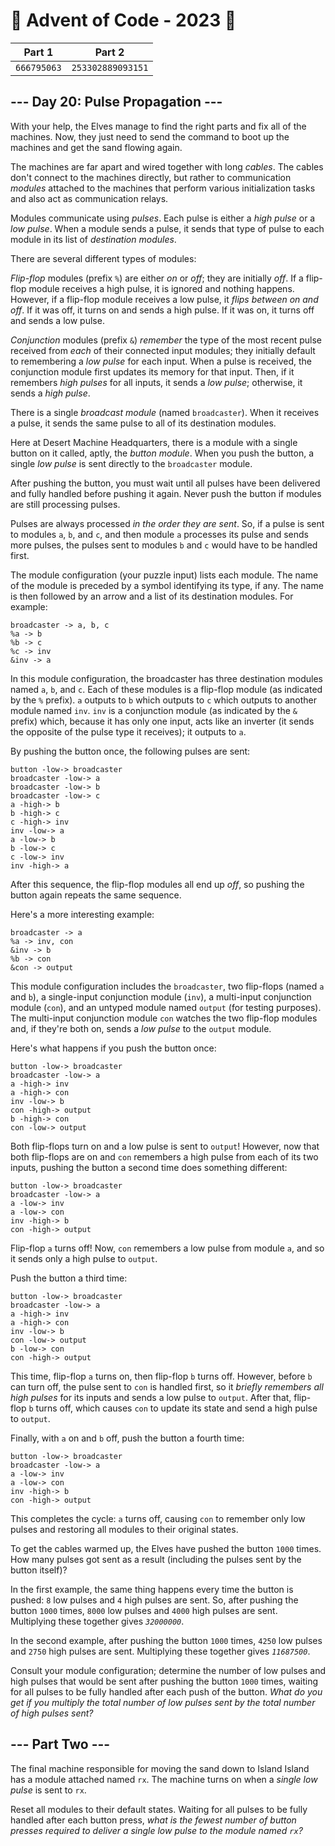 # 🎄 Advent of Code - 2023 🎄
| Part 1 | Part 2 |
| ------ | ------ |
| `666795063` | `253302889093151` |

<h2>--- Day 20: Pulse Propagation ---</h2><p>With your help, the Elves manage to find the right parts and fix all of the machines. Now, they just need to send the command to boot up the machines and get the sand flowing again.</p>
<p>The machines are far apart and wired together with long <em>cables</em>. The cables don't connect to the machines directly, but rather to communication <em>modules</em> attached to the machines that perform various initialization tasks and also act as communication relays.</p>
<p>Modules communicate using <em>pulses</em>. Each pulse is either a <em>high pulse</em> or a <em>low pulse</em>. When a module sends a pulse, it sends that type of pulse to each module in its list of <em>destination modules</em>.</p>
<p>There are several different types of modules:</p>
<p><em>Flip-flop</em> modules (prefix <code>%</code>) are either <em>on</em> or <em>off</em>; they are initially <em>off</em>. If a flip-flop module receives a high pulse, it is ignored and nothing happens. However, if a flip-flop module receives a low pulse, it <em>flips between on and off</em>. If it was off, it turns on and sends a high pulse. If it was on, it turns off and sends a low pulse.</p>
<p><em>Conjunction</em> modules (prefix <code>&amp;</code>) <em>remember</em> the type of the most recent pulse received from <em>each</em> of their connected input modules; they initially default to remembering a <em>low pulse</em> for each input. When a pulse is received, the conjunction module first updates its memory for that input. Then, if it remembers <em>high pulses</em> for all inputs, it sends a <em>low pulse</em>; otherwise, it sends a <em>high pulse</em>.</p>
<p>There is a single <em>broadcast module</em> (named <code>broadcaster</code>). When it receives a pulse, it sends the same pulse to all of its destination modules.</p>
<p>Here at Desert Machine Headquarters, there is a module with a single button on it called, aptly, the <em>button module</em>. When you push the button, a single <em>low pulse</em> is sent directly to the <code>broadcaster</code> module.</p>
<p>After pushing the button, you must wait until all pulses have been delivered and fully handled before pushing it again. Never push the button if modules are still processing pulses.</p>
<p>Pulses are always processed <em>in the order they are sent</em>. So, if a pulse is sent to modules <code>a</code>, <code>b</code>, and <code>c</code>, and then module <code>a</code> processes its pulse and sends more pulses, the pulses sent to modules <code>b</code> and <code>c</code> would have to be handled first.</p>
<p>The module configuration (your puzzle input) lists each module. The name of the module is preceded by a symbol identifying its type, if any. The name is then followed by an arrow and a list of its destination modules. For example:</p>
<pre><code>broadcaster -&gt; a, b, c
%a -&gt; b
%b -&gt; c
%c -&gt; inv
&amp;inv -&gt; a
</code></pre>
<p>In this module configuration, the broadcaster has three destination modules named <code>a</code>, <code>b</code>, and <code>c</code>. Each of these modules is a flip-flop module (as indicated by the <code>%</code> prefix). <code>a</code> outputs to <code>b</code> which outputs to <code>c</code> which outputs to another module named <code>inv</code>. <code>inv</code> is a conjunction module (as indicated by the <code>&amp;</code> prefix) which, because it has only one input, acts like an <span title="This puzzle originally had a separate inverter module type until I realized it was just a worse conjunction module.">inverter</span> (it sends the opposite of the pulse type it receives); it outputs to <code>a</code>.</p>
<p>By pushing the button once, the following pulses are sent:</p>
<pre><code>button -low-&gt; broadcaster
broadcaster -low-&gt; a
broadcaster -low-&gt; b
broadcaster -low-&gt; c
a -high-&gt; b
b -high-&gt; c
c -high-&gt; inv
inv -low-&gt; a
a -low-&gt; b
b -low-&gt; c
c -low-&gt; inv
inv -high-&gt; a
</code></pre>
<p>After this sequence, the flip-flop modules all end up <em>off</em>, so pushing the button again repeats the same sequence.</p>
<p>Here's a more interesting example:</p>
<pre><code>broadcaster -> a
%a -> inv, con
&amp;inv -> b
%b -> con
&amp;con -> output
</code></pre>
<p>This module configuration includes the <code>broadcaster</code>, two flip-flops (named <code>a</code> and <code>b</code>), a single-input conjunction module (<code>inv</code>), a multi-input conjunction module (<code>con</code>), and an untyped module named <code>output</code> (for testing purposes). The multi-input conjunction module <code>con</code> watches the two flip-flop modules and, if they're both on, sends a <em>low pulse</em> to the <code>output</code> module.</p>
<p>Here's what happens if you push the button once:</p>
<pre><code>button -low-&gt; broadcaster
broadcaster -low-&gt; a
a -high-&gt; inv
a -high-&gt; con
inv -low-&gt; b
con -high-&gt; output
b -high-&gt; con
con -low-&gt; output
</code></pre>
<p>Both flip-flops turn on and a low pulse is sent to <code>output</code>! However, now that both flip-flops are on and <code>con</code> remembers a high pulse from each of its two inputs, pushing the button a second time does something different:</p>
<pre><code>button -low-&gt; broadcaster
broadcaster -low-&gt; a
a -low-&gt; inv
a -low-&gt; con
inv -high-&gt; b
con -high-&gt; output
</code></pre>
<p>Flip-flop <code>a</code> turns off! Now, <code>con</code> remembers a low pulse from module <code>a</code>, and so it sends only a high pulse to <code>output</code>.</p>
<p>Push the button a third time:</p>
<pre><code>button -low-&gt; broadcaster
broadcaster -low-&gt; a
a -high-&gt; inv
a -high-&gt; con
inv -low-&gt; b
con -low-&gt; output
b -low-&gt; con
con -high-&gt; output
</code></pre>
<p>This time, flip-flop <code>a</code> turns on, then flip-flop <code>b</code> turns off. However, before <code>b</code> can turn off, the pulse sent to <code>con</code> is handled first, so it <em>briefly remembers all high pulses</em> for its inputs and sends a low pulse to <code>output</code>. After that, flip-flop <code>b</code> turns off, which causes <code>con</code> to update its state and send a high pulse to <code>output</code>.</p>
<p>Finally, with <code>a</code> on and <code>b</code> off, push the button a fourth time:</p>
<pre><code>button -low-&gt; broadcaster
broadcaster -low-&gt; a
a -low-&gt; inv
a -low-&gt; con
inv -high-&gt; b
con -high-&gt; output
</code></pre>
<p>This completes the cycle: <code>a</code> turns off, causing <code>con</code> to remember only low pulses and restoring all modules to their original states.</p>
<p>To get the cables warmed up, the Elves have pushed the button <code>1000</code> times. How many pulses got sent as a result (including the pulses sent by the button itself)?</p>
<p>In the first example, the same thing happens every time the button is pushed: <code>8</code> low pulses and <code>4</code> high pulses are sent. So, after pushing the button <code>1000</code> times, <code>8000</code> low pulses and <code>4000</code> high pulses are sent. Multiplying these together gives <code><em>32000000</em></code>.</p>
<p>In the second example, after pushing the button <code>1000</code> times, <code>4250</code> low pulses and <code>2750</code> high pulses are sent. Multiplying these together gives <code><em>11687500</em></code>.</p>
<p>Consult your module configuration; determine the number of low pulses and high pulses that would be sent after pushing the button <code>1000</code> times, waiting for all pulses to be fully handled after each push of the button. <em>What do you get if you multiply the total number of low pulses sent by the total number of high pulses sent?</em></p>

<h2 id="part2">--- Part Two ---</h2><p>The final machine responsible for moving the sand down to Island Island has a module attached named <code>rx</code>. The machine turns on when a <em>single low pulse</em> is sent to <code>rx</code>.</p>
<p>Reset all modules to their default states. Waiting for all pulses to be fully handled after each button press, <em>what is the fewest number of button presses required to deliver a single low pulse to the module named <code>rx</code>?</em></p>
